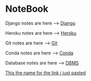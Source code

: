 # NoteBook

Django notes are here --> [Django](https://github.com/slk007/NoteBook/blob/master/Django.md)

Heroku notes are here --> [Heroku](https://github.com/slk007/NoteBook/blob/master/Heroku.md)

Git notes are here --> [Git](https://github.com/slk007/NoteBook/blob/master/Git.md)

Conda notes are here --> [Conda](https://github.com/slk007/NoteBook/blob/master/Conda.md)

Database notes are here --> [DBMS](https://github.com/slk007/DataBase)

[This the name for the link i just pasted](https://github.com/slk007/DataBase/blob/master/README.md)
